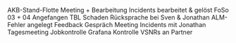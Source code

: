 AKB-Stand-Flotte Meeting + Bearbeitung
Incidents bearbeitet & gelöst
FoSo 03 + 04 Angefangen
TBL Schaden Rücksprache bei Sven & Jonathan
ALM-Fehler angelegt
Feedback Gespräch
Meeting Incidents mit Jonathan
Tagesmeeting
Jobkontrolle
Grafana Kontrolle
VSNRs an Partner
